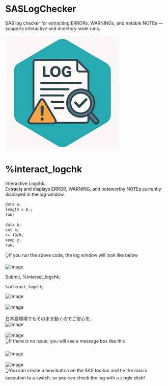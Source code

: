 # SASLogChecker
SAS log checker for extracting ERRORs, WARNINGs, and notable NOTEs — supports interactive and directory-wide runs.

![SASLogChecker](./SASLogChecker_small.png)  


# %interact_logchk
Interactive Logchk..<br>
Extracts and displays ERROR, WARNING, and noteworthy NOTEs currently displayed in the log window.<br>
~~~sas  
data a;
length x 8.;
run;

data b;
set a;
c= 10/0;
keep y;
run;
~~~
👆If you run the above code, the log window will look like below

<img width="436" height="251" alt="Image" src="https://github.com/user-attachments/assets/9ce51e5e-26a8-42f0-97df-587e81f2751a" />

Submit,  %interact_logchk;
~~~sas  
%interact_logchk;
~~~
<img width="209" height="116" alt="Image" src="https://github.com/user-attachments/assets/e9bef2c0-4626-4656-8d98-8f358a7774a9" />
<br>
<br>
<img width="452" height="108" alt="Image" src="https://github.com/user-attachments/assets/777915eb-9085-4576-b0c0-6568bc43cfe4" />
<br>
<br>
日本語環境でもそのまま動くのでご安心を．<br>
<img width="554" height="96" alt="Image" src="https://github.com/user-attachments/assets/64476e2b-72fa-4dc5-ad10-6d3b8c2afdec" />
<br>
<br>
<img width="221" height="114" alt="Image" src="https://github.com/user-attachments/assets/5a6a9e63-10d3-425b-9652-196ce7e38924" />
<br>
👆If there is no Issue, you will see a message box like this
<br>
<br>
<img width="494" height="102" alt="Image" src="https://github.com/user-attachments/assets/4b416d57-6353-4125-9fd3-29fe0c5b5cd7" />
<br>
<br>
<img width="395" height="365" alt="Image" src="https://github.com/user-attachments/assets/50fef62e-d188-40b0-93dd-4557c5242c53" />
<br>
👆You can create a new button on the SAS toolbar and tie the macro execution to a switch, so you can check the log with a single click!
